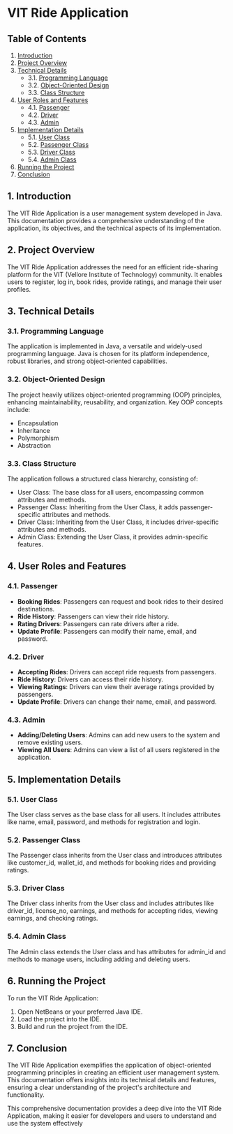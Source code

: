 # VIT Ride Application

## Table of Contents
1. [Introduction](#1-introduction)
2. [Project Overview](#2-project-overview)
3. [Technical Details](#3-technical-details)
   - 3.1. [Programming Language](#31-programming-language)
   - 3.2. [Object-Oriented Design](#32-object-oriented-design)
   - 3.3. [Class Structure](#33-class-structure)
4. [User Roles and Features](#4-user-roles-and-features)
   - 4.1. [Passenger](#41-passenger)
   - 4.2. [Driver](#42-driver)
   - 4.3. [Admin](#43-admin)
5. [Implementation Details](#5-implementation-details)
   - 5.1. [User Class](#51-user-class)
   - 5.2. [Passenger Class](#52-passenger-class)
   - 5.3. [Driver Class](#53-driver-class)
   - 5.4. [Admin Class](#54-admin-class)
6. [Running the Project](#6-running-the-project)
7. [Conclusion](#7-conclusion)

## 1. Introduction
The VIT Ride Application is a user management system developed in Java. This documentation provides a comprehensive understanding of the application, its objectives, and the technical aspects of its implementation.

## 2. Project Overview
The VIT Ride Application addresses the need for an efficient ride-sharing platform for the VIT (Vellore Institute of Technology) community. It enables users to register, log in, book rides, provide ratings, and manage their user profiles.

## 3. Technical Details

### 3.1. Programming Language
The application is implemented in Java, a versatile and widely-used programming language. Java is chosen for its platform independence, robust libraries, and strong object-oriented capabilities.

### 3.2. Object-Oriented Design
The project heavily utilizes object-oriented programming (OOP) principles, enhancing maintainability, reusability, and organization. Key OOP concepts include:
- Encapsulation
- Inheritance
- Polymorphism
- Abstraction

### 3.3. Class Structure
The application follows a structured class hierarchy, consisting of:
- User Class: The base class for all users, encompassing common attributes and methods.
- Passenger Class: Inheriting from the User Class, it adds passenger-specific attributes and methods.
- Driver Class: Inheriting from the User Class, it includes driver-specific attributes and methods.
- Admin Class: Extending the User Class, it provides admin-specific features.

## 4. User Roles and Features

### 4.1. Passenger
- **Booking Rides**: Passengers can request and book rides to their desired destinations.
- **Ride History**: Passengers can view their ride history.
- **Rating Drivers**: Passengers can rate drivers after a ride.
- **Update Profile**: Passengers can modify their name, email, and password.

### 4.2. Driver
- **Accepting Rides**: Drivers can accept ride requests from passengers.
- **Ride History**: Drivers can access their ride history.
- **Viewing Ratings**: Drivers can view their average ratings provided by passengers.
- **Update Profile**: Drivers can change their name, email, and password.

### 4.3. Admin
- **Adding/Deleting Users**: Admins can add new users to the system and remove existing users.
- **Viewing All Users**: Admins can view a list of all users registered in the application.

## 5. Implementation Details

### 5.1. User Class
The User class serves as the base class for all users. It includes attributes like name, email, password, and methods for registration and login.

### 5.2. Passenger Class
The Passenger class inherits from the User class and introduces attributes like customer_id, wallet_id, and methods for booking rides and providing ratings.

### 5.3. Driver Class
The Driver class inherits from the User class and includes attributes like driver_id, license_no, earnings, and methods for accepting rides, viewing earnings, and checking ratings.

### 5.4. Admin Class
The Admin class extends the User class and has attributes for admin_id and methods to manage users, including adding and deleting users.

## 6. Running the Project
To run the VIT Ride Application:

1. Open NetBeans or your preferred Java IDE.
2. Load the project into the IDE.
3. Build and run the project from the IDE.

## 7. Conclusion
The VIT Ride Application exemplifies the application of object-oriented programming principles in creating an efficient user management system. This documentation offers insights into its technical details and features, ensuring a clear understanding of the project's architecture and functionality.

This comprehensive documentation provides a deep dive into the VIT Ride Application, making it easier for developers and users to understand and use the system effectively
